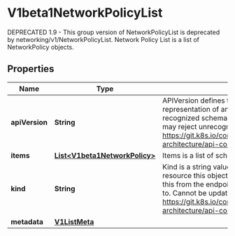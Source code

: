 

# V1beta1NetworkPolicyList

DEPRECATED 1.9 - This group version of NetworkPolicyList is deprecated by networking/v1/NetworkPolicyList. Network Policy List is a list of NetworkPolicy objects.
## Properties

Name | Type | Description | Notes
------------ | ------------- | ------------- | -------------
**apiVersion** | **String** | APIVersion defines the versioned schema of this representation of an object. Servers should convert recognized schemas to the latest internal value, and may reject unrecognized values. More info: https://git.k8s.io/community/contributors/devel/sig-architecture/api-conventions.md#resources |  [optional]
**items** | [**List&lt;V1beta1NetworkPolicy&gt;**](V1beta1NetworkPolicy.md) | Items is a list of schema objects. | 
**kind** | **String** | Kind is a string value representing the REST resource this object represents. Servers may infer this from the endpoint the client submits requests to. Cannot be updated. In CamelCase. More info: https://git.k8s.io/community/contributors/devel/sig-architecture/api-conventions.md#types-kinds |  [optional]
**metadata** | [**V1ListMeta**](V1ListMeta.md) |  |  [optional]



